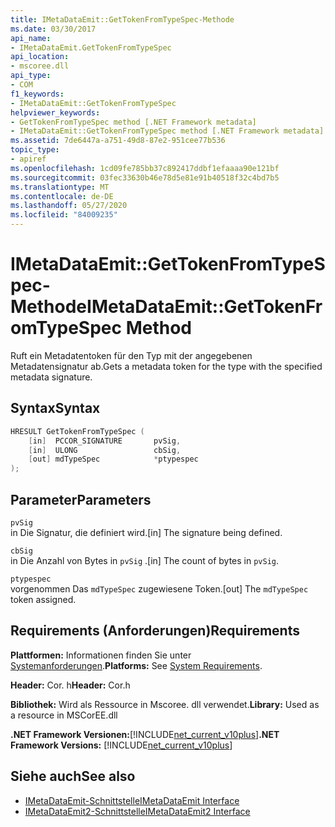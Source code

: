 ```yaml
---
title: IMetaDataEmit::GetTokenFromTypeSpec-Methode
ms.date: 03/30/2017
api_name:
- IMetaDataEmit.GetTokenFromTypeSpec
api_location:
- mscoree.dll
api_type:
- COM
f1_keywords:
- IMetaDataEmit::GetTokenFromTypeSpec
helpviewer_keywords:
- GetTokenFromTypeSpec method [.NET Framework metadata]
- IMetaDataEmit::GetTokenFromTypeSpec method [.NET Framework metadata]
ms.assetid: 7de6447a-a751-49d8-87e2-951cee77b536
topic_type:
- apiref
ms.openlocfilehash: 1cd09fe785bb37c892417ddbf1efaaaa90e121bf
ms.sourcegitcommit: 03fec33630b46e78d5e81e91b40518f32c4bd7b5
ms.translationtype: MT
ms.contentlocale: de-DE
ms.lasthandoff: 05/27/2020
ms.locfileid: "84009235"
---
```

# <a name="imetadataemitgettokenfromtypespec-method"></a><span data-ttu-id="aa8ba-102">IMetaDataEmit::GetTokenFromTypeSpec-Methode</span><span class="sxs-lookup"><span data-stu-id="aa8ba-102">IMetaDataEmit::GetTokenFromTypeSpec Method</span></span>
<span data-ttu-id="aa8ba-103">Ruft ein Metadatentoken für den Typ mit der angegebenen Metadatensignatur ab.</span><span class="sxs-lookup"><span data-stu-id="aa8ba-103">Gets a metadata token for the type with the specified metadata signature.</span></span>  
  
## <a name="syntax"></a><span data-ttu-id="aa8ba-104">Syntax</span><span class="sxs-lookup"><span data-stu-id="aa8ba-104">Syntax</span></span>  
  
```cpp  
HRESULT GetTokenFromTypeSpec (
    [in]  PCCOR_SIGNATURE       pvSig,
    [in]  ULONG                 cbSig,
    [out] mdTypeSpec            *ptypespec
);  
```  
  
## <a name="parameters"></a><span data-ttu-id="aa8ba-105">Parameter</span><span class="sxs-lookup"><span data-stu-id="aa8ba-105">Parameters</span></span>  
 `pvSig`  
 <span data-ttu-id="aa8ba-106">in Die Signatur, die definiert wird.</span><span class="sxs-lookup"><span data-stu-id="aa8ba-106">[in] The signature being defined.</span></span>  
  
 `cbSig`  
 <span data-ttu-id="aa8ba-107">in Die Anzahl von Bytes in `pvSig` .</span><span class="sxs-lookup"><span data-stu-id="aa8ba-107">[in] The count of bytes in `pvSig`.</span></span>  
  
 `ptypespec`  
 <span data-ttu-id="aa8ba-108">vorgenommen Das `mdTypeSpec` zugewiesene Token.</span><span class="sxs-lookup"><span data-stu-id="aa8ba-108">[out] The `mdTypeSpec` token assigned.</span></span>  
  
## <a name="requirements"></a><span data-ttu-id="aa8ba-109">Requirements (Anforderungen)</span><span class="sxs-lookup"><span data-stu-id="aa8ba-109">Requirements</span></span>  
 <span data-ttu-id="aa8ba-110">**Plattformen:** Informationen finden Sie unter [Systemanforderungen](../../get-started/system-requirements.md).</span><span class="sxs-lookup"><span data-stu-id="aa8ba-110">**Platforms:** See [System Requirements](../../get-started/system-requirements.md).</span></span>  
  
 <span data-ttu-id="aa8ba-111">**Header:** Cor. h</span><span class="sxs-lookup"><span data-stu-id="aa8ba-111">**Header:** Cor.h</span></span>  
  
 <span data-ttu-id="aa8ba-112">**Bibliothek:** Wird als Ressource in Mscoree. dll verwendet.</span><span class="sxs-lookup"><span data-stu-id="aa8ba-112">**Library:** Used as a resource in MSCorEE.dll</span></span>  
  
 <span data-ttu-id="aa8ba-113">**.NET Framework Versionen:**[!INCLUDE[net_current_v10plus](../../../../includes/net-current-v10plus-md.md)]</span><span class="sxs-lookup"><span data-stu-id="aa8ba-113">**.NET Framework Versions:** [!INCLUDE[net_current_v10plus](../../../../includes/net-current-v10plus-md.md)]</span></span>  
  
## <a name="see-also"></a><span data-ttu-id="aa8ba-114">Siehe auch</span><span class="sxs-lookup"><span data-stu-id="aa8ba-114">See also</span></span>

- [<span data-ttu-id="aa8ba-115">IMetaDataEmit-Schnittstelle</span><span class="sxs-lookup"><span data-stu-id="aa8ba-115">IMetaDataEmit Interface</span></span>](imetadataemit-interface.md)
- [<span data-ttu-id="aa8ba-116">IMetaDataEmit2-Schnittstelle</span><span class="sxs-lookup"><span data-stu-id="aa8ba-116">IMetaDataEmit2 Interface</span></span>](imetadataemit2-interface.md)
